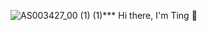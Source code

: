  ![AS003427_00 (1) (1)](https://user-images.githubusercontent.com/101086307/190308594-796758b0-d572-4f40-b00c-40e4ab5e10b4.gif)*** Hi there, I'm Ting 👋



<!--
**manyuanhuahua/manyuanhuahua** is a ✨ _special_ ✨ repository because its `README.md` (this file) appears on your GitHub profile.

Here are some ideas to get you started:

- 🔭 I’m currently working on ...
- 🌱 I’m currently learning ...
- 👯 I’m looking to collaborate on ...
- 🤔 I’m looking for help with ...
- 💬 Ask me about ...
- 📫 How to reach me: ...
- 😄 Pronouns: ...
- ⚡ Fun fact: ...
-->
